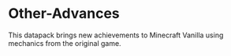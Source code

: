 # Other-Advances
This datapack brings new achievements to Minecraft Vanilla using mechanics from the original game.
